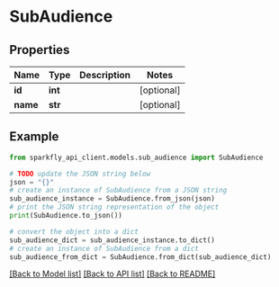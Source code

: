 # SubAudience


## Properties

Name | Type | Description | Notes
------------ | ------------- | ------------- | -------------
**id** | **int** |  | [optional] 
**name** | **str** |  | [optional] 

## Example

```python
from sparkfly_api_client.models.sub_audience import SubAudience

# TODO update the JSON string below
json = "{}"
# create an instance of SubAudience from a JSON string
sub_audience_instance = SubAudience.from_json(json)
# print the JSON string representation of the object
print(SubAudience.to_json())

# convert the object into a dict
sub_audience_dict = sub_audience_instance.to_dict()
# create an instance of SubAudience from a dict
sub_audience_from_dict = SubAudience.from_dict(sub_audience_dict)
```
[[Back to Model list]](../README.md#documentation-for-models) [[Back to API list]](../README.md#documentation-for-api-endpoints) [[Back to README]](../README.md)


